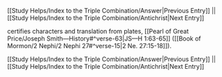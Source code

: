 [[Study Helps/Index to the Triple Combination/Answer|Previous Entry]]  ||  [[Study Helps/Index to the Triple Combination/Antichrist|Next Entry]]

 certifies characters and translation from plates, [[Pearl of Great Price/Joseph Smith—History#^verse-63|JS—H 1:63-65]] ([[Book of Mormon/2 Nephi/2 Nephi 27#^verse-15|2 Ne. 27:15-18]]).

[[Study Helps/Index to the Triple Combination/Answer|Previous Entry]]  ||  [[Study Helps/Index to the Triple Combination/Antichrist|Next Entry]]